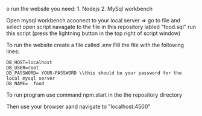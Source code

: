 o run the website you need:
    1. Nodejs
    2. MySql workbench


Open mysql workbench acoonect to your local server =>
    go to file and select open script
    navagate to the file in this repository labled "food.sql"
    run this script (press the lightning button in the top right of script window)


To run the website create a file called .env
Fill the file with the following lines:

    DB_HOST=localhost
    DB_USER=root
    DB_PASSWORD= YOUR-PASSWORD \\this should be your password for the local mysql server
    DB_NAME=  food


To run program use command npm.start in the the repository directory

Then use your browser aand navigate to "localhost:4500"